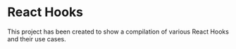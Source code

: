 # React Hooks

This project has been created to show a compilation of various React Hooks and their use cases.